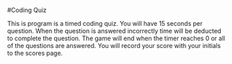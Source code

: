 #Coding Quiz

This is program is a timed coding quiz. You will have 15 seconds per question. When the question is answered incorrectly time will be deducted to complete the question. The game will end when the timer reaches 0 or all of the questions are answered. You will record your score with your initials to the scores page.

